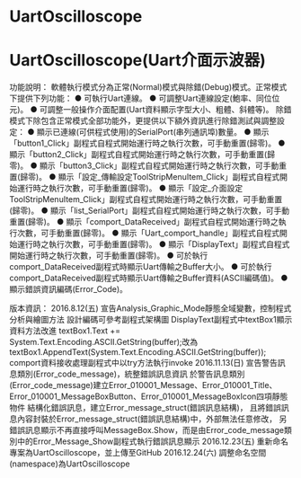 # UartOscilloscope
# UartOscilloscope(Uart介面示波器)
功能說明：
軟體執行模式分為正常(Normal)模式與除錯(Debug)模式。正常模式下提供下列功能：
●	可執行Uart連線。
●	可調整Uart連線設定(鮑率、同位位元)。
●	可調整一般操作介面配置(Uart資料顯示字型大小、粗體、斜體等)。
除錯模式下除包含正常模式全部功能外，更提供以下額外資訊進行除錯測試與調整設定：
●	顯示已連線(可供程式使用)的SerialPort(串列通訊埠)數量。
●	顯示「button1_Click」副程式自程式開始運行時之執行次數，可手動重置(歸零)。
●	顯示「button2_Click」副程式自程式開始運行時之執行次數，可手動重置(歸零)。
●	顯示「button3_Click」副程式自程式開始運行時之執行次數，可手動重置(歸零)。
●	顯示「設定_傳輸設定ToolStripMenuItem_Click」副程式自程式開始運行時之執行次數，可手動重置(歸零)。
●	顯示「設定_介面設定ToolStripMenuItem_Click」副程式自程式開始運行時之執行次數，可手動重置(歸零)。
●	顯示「list_SerialPort」副程式自程式開始運行時之執行次數，可手動重置(歸零)。
●	顯示「comport_DataReceived」副程式自程式開始運行時之執行次數，可手動重置(歸零)。
●	顯示「Uart_comport_handle」副程式自程式開始運行時之執行次數，可手動重置(歸零)。
●	顯示「DisplayText」副程式自程式開始運行時之執行次數，可手動重置(歸零)。
●	可於執行comport_DataReceived副程式時顯示Uart傳輸之Buffer大小。
●	可於執行comport_DataReceived副程式時顯示Uart傳輸之Buffer資料(ASCII編碼值)。
●	顯示錯誤資訊編碼(Error_Code)。

版本資訊：
2016.8.12(五)	宣告Analysis_Graphic_Mode靜態全域變數，控制程式分析與繪圖方法
				設計編碼可參考副程式架構圖
				DisplayText副程式中textBox1顯示資料方法改進
				textBox1.Text += System.Text.Encoding.ASCII.GetString(buffer);改為textBox1.AppendText(System.Text.Encoding.ASCII.GetString(buffer));
				comport資料接收處理副程式中以try方法執行invoke
2016.11.13(日)	宣告警告訊息類別(Error_code_message)，統整錯誤訊息資訊
				於警告訊息類別(Error_code_message)建立Error_010001_Message、Error_010001_Title、Error_010001_MessageBoxButton、Error_010001_MessageBoxIcon四項靜態物件
				結構化錯誤訊息，建立Error_message_struct(錯誤訊息結構)，
				且將錯誤訊息內容封裝於Error_message_struct(錯誤訊息結構)中，外部無法任意修改，
				另錯誤訊息顯示不再直接呼叫MessageBox.Show，而是由Error_code_message類別中的Error_Message_Show副程式執行錯誤訊息顯示
2016.12.23(五)	重新命名專案為UartOscilloscope，並上傳至GitHub
2016.12.24(六)	調整命名空間(namespace)為UartOscilloscope
